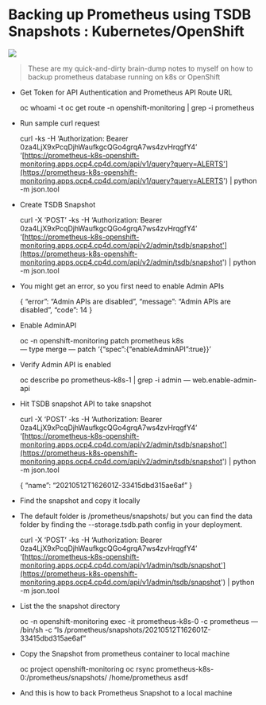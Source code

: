 
# Backing up Prometheus using TSDB Snapshots : Kubernetes/OpenShift
![](https://miro.medium.com/max/700/1*7jh5cyHNuv4bP3bg8hQOeQ.png)

> These are my quick-and-dirty brain-dump notes to myself on how to backup prometheus database running on k8s or OpenShift

* Get Token for API Authentication and Prometheus API Route URL

    oc whoami -t
    oc get route -n openshift-monitoring | grep -i prometheus

* Run sample curl request

    
    curl -ks -H ‘Authorization: Bearer 0za4LjX9xPcqDjhWaufkgcQGo4grqA7ws4zvHrqgfY4’ ‘[https://prometheus-k8s-openshift-monitoring.apps.ocp4.cp4d.com/api/v1/query?query=ALERTS'](https://prometheus-k8s-openshift-monitoring.apps.ocp4.cp4d.com/api/v1/query?query=ALERTS') | python -m json.tool
    

* Create TSDB Snapshot

    curl -X ‘POST’ -ks -H ‘Authorization: Bearer 0za4LjX9xPcqDjhWaufkgcQGo4grqA7ws4zvHrqgfY4’ ‘[https://prometheus-k8s-openshift-monitoring.apps.ocp4.cp4d.com/api/v2/admin/tsdb/snapshot'](https://prometheus-k8s-openshift-monitoring.apps.ocp4.cp4d.com/api/v2/admin/tsdb/snapshot') | python -m json.tool

* You might get an error, so you first need to enable Admin APIs

    {
     “error”: “Admin APIs are disabled”,
     “message”: “Admin APIs are disabled”,
     “code”: 14
    }

* Enable AdminAPI

    oc -n openshift-monitoring patch prometheus k8s \
     — type merge — patch ‘{“spec”:{“enableAdminAPI”:true}}’

* Verify Admin API is enabled

    oc describe po prometheus-k8s-1 | grep -i admin
     — web.enable-admin-api

* Hit TSDB snapshot API to take snapshot

    curl -X ‘POST’ -ks -H ‘Authorization: Bearer 0za4LjX9xPcqDjhWaufkgcQGo4grqA7ws4zvHrqgfY4’ ‘[https://prometheus-k8s-openshift-monitoring.apps.ocp4.cp4d.com/api/v2/admin/tsdb/snapshot'](https://prometheus-k8s-openshift-monitoring.apps.ocp4.cp4d.com/api/v2/admin/tsdb/snapshot')
     | python -m json.tool

    {
     “name”: “20210512T162601Z-33415dbd315ae6af”
    }

* Find the snapshot and copy it locally

* The default folder is /prometheus/snapshots/ but you can find the data folder by finding the --storage.tsdb.path config in your deployment.

    curl -X ‘POST’ -ks -H ‘Authorization: Bearer 0za4LjX9xPcqDjhWaufkgcQGo4grqA7ws4zvHrqgfY4’ ‘[https://prometheus-k8s-openshift-monitoring.apps.ocp4.cp4d.com/api/v1/admin/tsdb/snapshot'](https://prometheus-k8s-openshift-monitoring.apps.ocp4.cp4d.com/api/v1/admin/tsdb/snapshot') | python -m json.tool

* List the the snapshot directory

    oc -n openshift-monitoring exec -it prometheus-k8s-0 -c prometheus — /bin/sh -c “ls /prometheus/snapshots/20210512T162601Z-33415dbd315ae6af”

* Copy the Snapshot from prometheus container to local machine

    oc project openshift-monitoring
    oc rsync prometheus-k8s-0:/prometheus/snapshots/ /home/prometheus
    asdf

* And this is how to back Prometheus Snapshot to a local machine
